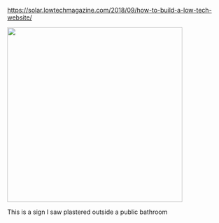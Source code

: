 https://solar.lowtechmagazine.com/2018/09/how-to-build-a-low-tech-website/


<img src="/.pix/comp_energy.webp" style="width: 400px; height: auto;">

This is a sign I saw plastered outside a public bathroom
